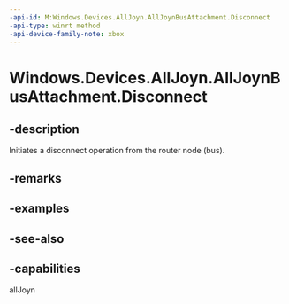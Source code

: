 ```yaml
---
-api-id: M:Windows.Devices.AllJoyn.AllJoynBusAttachment.Disconnect
-api-type: winrt method
-api-device-family-note: xbox
---
```


<!-- Method syntax
public void Disconnect()
-->

# Windows.Devices.AllJoyn.AllJoynBusAttachment.Disconnect

## -description
Initiates a disconnect operation from the router node (bus).

## -remarks

## -examples

## -see-also


## -capabilities
allJoyn